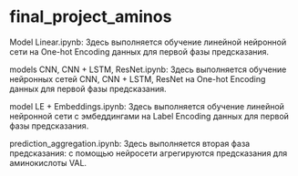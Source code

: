 # final_project_aminos

Model Linear.ipynb:
Здесь выполняется обучение линейной нейронной сети на One-hot Encoding данных для первой фазы предсказания.

models CNN, CNN + LSTM, ResNet.ipynb:
Здесь выполняется обучение нейронных сетей CNN, CNN + LSTM, ResNet на One-hot Encoding данных для первой фазы предсказания.

model LE + Embeddings.ipynb:
Здесь выполняется обучение линейной нейронной сети с эмбеддингами на Label Encoding данных для первой фазы предсказания.

prediction_aggregation.ipynb:
Здесь выполняется вторая фаза предсказания: с помощью нейросети агрегируются предсказания для аминокислоты VAL.
